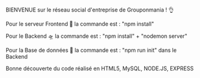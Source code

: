 BIENVENUE sur le réseau social d'entreprise de Grouponmania ! 👌

Pour le serveur Frontend 🚀 la commande est : "npm install"

Pour le Backend 🛸 la commande est : "npm install" + "nodemon server"

Pour la Base de données 💾 la commande est : "npm run init" dans le Backend

Bonne découverte du code réalisé en HTML5, MySQL, NODE.JS, EXPRESS
